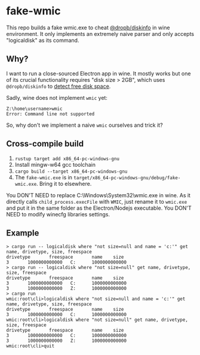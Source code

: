 # fake-wmic

This repo builds a fake wmic.exe to cheat [@dropb/diskinfo](https://github.com/kukhariev/diskinfo) in wine environment. It only implements an extremely naive parser and only accepts "logicaldisk" as its command.

## Why?

I want to run a close-sourced Electron app in wine. It mostly works but one of its crucial functionality requires "disk size > 2GB", which uses `@dropb/diskinfo` to [detect free disk space](https://github.com/kukhariev/diskinfo/blob/master/src/win32.ts).

Sadly, wine does not implement `wmic` yet:

```
Z:\home\username>wmic
Error: Command line not supported
```

So, why don't we implement a naive `wmic` ourselves and trick it?

## Cross-compile build

1. `rustup target add x86_64-pc-windows-gnu`
2. Install mingw-w64 gcc toolchain
3. `cargo build --target x86_64-pc-windows-gnu`
4. The `fake-wmic.exe` is in `target/x86_64-pc-windows-gnu/debug/fake-wmic.exe`. Bring it to elsewhere.

You DON'T NEED to replace C:\Windows\System32\wmic.exe in wine. As it directly calls `child_process.execFile` with `WMIC`, just rename it to `wmic.exe` and put it in the same folder as the Electron/Nodejs executable. You DON'T NEED to modify winecfg libraries settings.

## Example

```console
> cargo run -- logicaldisk where "not size=null and name = 'c:'" get name, drivetype, size, freespace
drivetype       freespace       name    size
3       1000000000000   C:      1000000000000
> cargo run -- logicaldisk where "not size=null" get name, drivetype, size, freespace
drivetype       freespace       name    size
3       1000000000000   C:      1000000000000
3       1000000000000   Z:      1000000000000
> cargo run
wmic:root\cli>logicaldisk where "not size=null and name = 'c:'" get name, drivetype, size, freespace
drivetype       freespace       name    size
3       1000000000000   C:      1000000000000
wmic:root\cli>logicaldisk where "not size=null" get name, drivetype, size, freespace
drivetype       freespace       name    size
3       1000000000000   C:      1000000000000
3       1000000000000   Z:      1000000000000
wmic:root\cli>quit
```
